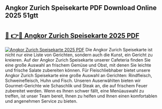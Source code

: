 ## Angkor Zurich Speisekarte PDF Download Online 2025 51gtt

# <h2><a href="http://gc8g7u.nevu.top/?p=Angkor+Zurich+Speisekarte">🔗 👉🔴 Angkor Zurich Speisekarte 2025 PDF</a></h2>

[![Angkor Zurich Speisekarte 2025 PDF](https://i.imgur.com/dBaPXMq.png)](http://gc8g7u.nevu.top/?p=Angkor+Zurich+Speisekarte)
Die Angkor Zurich Speisekarte ist nicht nur eine Liste von Gerichten, sondern auch die Kunst, ein Gericht zu kreieren. Auf der Angkor Zurich Speisekarte unserer Cafeteria finden Sie eine große Auswahl an frischem Gemüse und Obst, mit denen Sie leichte und frische Salate zubereiten können. Für Fleischliebhaber bietet unsere Angkor Zurich Speisekarte eine große Auswahl an Gerichten: Rindfleisch, Schweinefleisch, Huhn und Fisch. Unseren Auserwählten bieten wir Gourmet-Gerichte wie Schaschlik und Steak an, die auf frischem Feuer zubereitet werden. Wenn es Ihnen schwer fällt, eine Menüauswahl zu treffen, ist unser Team bereit, Ihnen zu helfen und Ihnen einen komfortablen und angenehmen Service zu bieten.
